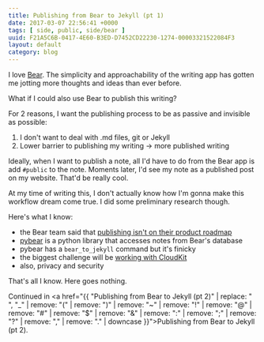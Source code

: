 ```yaml
---
title: Publishing from Bear to Jekyll (pt 1)
date: 2017-03-07 22:56:41 +0000
tags: [ side, public, side/bear ]
uuid: F21A5C6B-0417-4E60-B3ED-D7452CD22230-1274-00003321522084F3
layout: default
category: blog
---
```

I love [Bear](http://bear-writer.com). The simplicity and approachability of the writing app has gotten me jotting more thoughts and ideas than ever before.

What if I could also use Bear to publish this writing?

For 2 reasons, I want the publishing process to be as passive and invisible as possible:

1. I don't want to deal with .md files, git or Jekyll
2. Lower barrier to publishing my writing -> more published writing

Ideally, when I want to publish a note, all I'd have to do from the Bear app is add `#public` to the note. Moments later, I'd see my note as a published post on my website. That'd be really cool.

At my time of writing this, I don't actually know how I'm gonna make this workflow dream come true. I did some preliminary research though.

Here's what I know:

- the Bear team said that [publishing isn't on their product roadmap](http://help.shinyfrog.net/discussions/bear/1500-couple-of-feature-requests-medium-and-zapier)
- [pybear](https://github.com/redspider/pybear) is a python library that accesses notes from Bear's database
- pybear has a `bear_to_jekyll` command but it's finicky
- the biggest challenge will be [working with CloudKit](https://www.reddit.com/r/bearapp/comments/5dgi8a/feature_request_zapier_ifttt_integration/)
- also, privacy and security

That's all I know. Here goes nothing.

Continued in <a href="{{ "Publishing from Bear to Jekyll (pt 2)" | replace: " ", "_" | remove: "(" | remove: ")" | remove: "~" | remove: "!" | remove: "@" | remove: "#" | remove: "$" | remove: "&" | remove: ":" | remove: ";" | remove: "?" | remove: "," | remove: "." | downcase }}">Publishing from Bear to Jekyll (pt 2)</a>.
